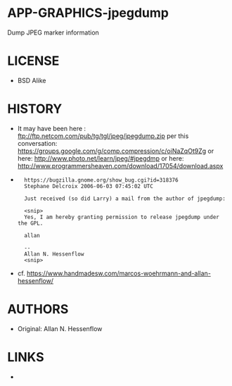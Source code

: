 # APP-GRAPHICS-jpegdump
Dump JPEG marker information


LICENSE
===============
* BSD Alike

HISTORY
===============
* It may have been here : ftp://ftp.netcom.com/pub/tg/tgl/jpeg/jpegdump.zip per this conversation: https://groups.google.com/g/comp.compression/c/oiNaZqOt9Zg or here: http://www.photo.net/learn/jpeg/#jpegdmp or here: http://www.programmersheaven.com/download/17054/download.aspx

*       https://bugzilla.gnome.org/show_bug.cgi?id=318376
        Stephane Delcroix 2006-06-03 07:45:02 UTC

        Just received (so did Larry) a mail from the author of jpegdump:

        <snip>
        Yes, I am hereby granting permission to release jpegdump under the GPL.

        allan

        -- 
        Allan N. Hessenflow      
        <snip>
    
*    cf. https://www.handmadesw.com/marcos-woehrmann-and-allan-hessenflow/

 
AUTHORS
===============
* Original: Allan N. Hessenflow

LINKS
===============
* 
